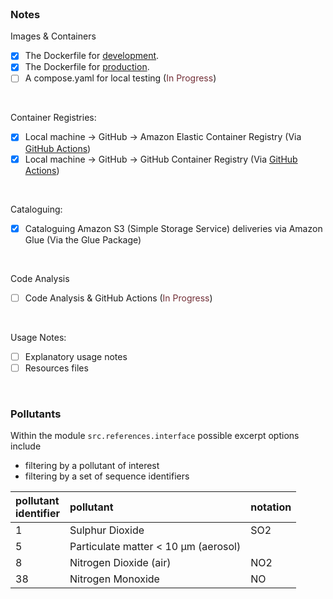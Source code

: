<br>

### Notes

Images & Containers
- [x] The Dockerfile for [development](/.devcontainer/Dockerfile).
- [x] The Dockerfile for [production](Dockerfile).
- [ ] A compose.yaml for local testing (<span style="color: #722f37">In Progress</span>)

<br>

Container Registries:
- [x] Local machine &rarr; GitHub &rarr; Amazon Elastic Container Registry (Via [GitHub Actions](.github/workflows/main.yml))
- [x] Local machine &rarr; GitHub &rarr; GitHub Container Registry (Via [GitHub Actions](.github/workflows/main.yml)) 

<br>

Cataloguing:
- [x] Cataloguing Amazon S3 (Simple Storage Service) deliveries via Amazon Glue (Via the Glue Package)

<br>

Code Analysis
- [ ] Code Analysis & GitHub Actions (<span style="color: #722f37">In Progress</span>)

<br>

Usage Notes:
- [ ] Explanatory usage notes
- [ ] Resources files

<br>

### Pollutants

Within the module `src.references.interface` possible excerpt options include

* filtering by a pollutant of interest
* filtering by a set of sequence identifiers


| pollutant<br>identifier | pollutant                            | notation |
|:------------------------|:-------------------------------------|:---------|
| 1                       | Sulphur Dioxide                      | SO2      |
| 5                       | Particulate matter < 10 µm (aerosol) |          |
| 8                       | Nitrogen Dioxide (air)               | NO2      |
| 38                      | Nitrogen Monoxide                    | NO       |



<br>
<br>

<br>
<br>

<br>
<br>

<br>
<br>
